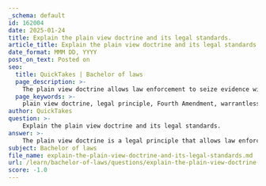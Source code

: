 ```yaml
---
_schema: default
id: 162004
date: 2025-01-24
title: Explain the plain view doctrine and its legal standards.
article_title: Explain the plain view doctrine and its legal standards.
date_format: MMM DD, YYYY
post_on_text: Posted on
seo:
  title: QuickTakes | Bachelor of laws
  page_description: >-
    The plain view doctrine allows law enforcement to seize evidence without a warrant if visible and the officer is lawfully present, balancing the need for evidence collection with individual rights under the Fourth Amendment.
  page_keywords: >-
    plain view doctrine, legal principle, Fourth Amendment, warrantless seizure, lawful presence, incriminating evidence, probable cause, case law, Coolidge v. New Hampshire, Horton v. California, Arizona v. Hicks, law enforcement practices, individual rights, privacy protection, exception to warrant requirement
author: QuickTakes
question: >-
    Explain the plain view doctrine and its legal standards.
answer: >-
    The plain view doctrine is a legal principle that allows law enforcement officers to seize evidence of a crime without a warrant if that evidence is clearly visible and the officer is in a location where they have a right to be. This doctrine serves as an exception to the Fourth Amendment's requirement for warrants, which protects individuals from unreasonable searches and seizures.\n\n### Legal Standards of the Plain View Doctrine\n\nFor the plain view doctrine to apply, certain legal standards must be met:\n\n1. **Lawful Presence**: The officer must be lawfully present at the location where the evidence is observed. This means that the officer has the right to be in that place, whether through a warrant, consent, or other legal justification.\n\n2. **Incriminating Character**: The incriminating nature of the evidence must be immediately apparent to the officer. This means that the officer must have probable cause to believe that the item is evidence of a crime or contraband without needing to conduct further investigation.\n\n3. **No Further Intrusion**: The officer must not engage in any further intrusion or search to discover the evidence. The evidence must be in plain sight, and the officer should not manipulate or move items to see the evidence.\n\n### Case Law and Evolution\n\nThe plain view doctrine has been shaped by various court cases over the years. One of the foundational cases is **Coolidge v. New Hampshire**, where the Supreme Court articulated the original formulation of the doctrine, emphasizing the need for lawful presence and the immediate apparent nature of the evidence.\n\nIn **Horton v. California**, 496 U.S. 128 (1990), the Supreme Court further clarified that the "incriminating character" of the evidence must be immediately apparent for the seizure to be lawful. This case reinforced the idea that officers must have probable cause at the moment of observation.\n\nAnother significant case is **Arizona v. Hicks**, which established that if an officer has probable cause to believe that an item is stolen, they may seize it without a warrant, provided they are lawfully present and the item's incriminating nature is immediately apparent.\n\n### Implications for Law Enforcement\n\nThe plain view doctrine plays a crucial role in law enforcement practices by allowing officers to act quickly in seizing evidence that is clearly visible, thereby preventing the destruction of evidence or the escape of suspects. However, it also imposes strict limitations to protect individuals' privacy rights, ensuring that officers do not overstep their authority.\n\nIn summary, the plain view doctrine is a vital legal principle that balances law enforcement's need to collect evidence with the protection of individual rights under the Fourth Amendment. It requires lawful presence, immediate apparent incrimination, and prohibits further intrusion, ensuring that the doctrine is applied judiciously.
subject: Bachelor of laws
file_name: explain-the-plain-view-doctrine-and-its-legal-standards.md
url: /learn/bachelor-of-laws/questions/explain-the-plain-view-doctrine-and-its-legal-standards
score: -1.0
---
```


&nbsp;